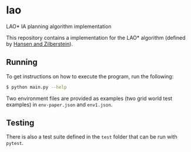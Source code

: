 # lao
LAO* IA planning algorithm implementation

This repository contains a implementation for the LAO* algorithm (defined by [Hansen and Zilberstein](https://www.sciencedirect.com/science/article/pii/S0004370201001060)).

## Running
To get instructions on how to execute the program, run the following:

```bash
$ python main.py --help
```

Two environment files are provided as examples (two grid world test examples) in `env-paper.json` and `env1.json`.

## Testing
There is also a test suite defined in the `test` folder that can be run with `pytest`.
